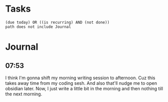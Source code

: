 # Tasks
```tasks
(due today) OR ((is recurring) AND (not done))
path does not include Journal
```
# Journal
## 07:53
I think I'm gonna shift my morning writing session to afternoon. Cuz this takes away time from my coding sesh. And also that'll nudge me to open obsidian later. Now, I just write a little bit in the morning and then nothing till the next morning.